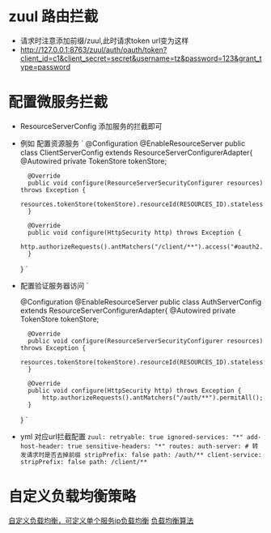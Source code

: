 # zuul 路由拦截
* 请求时注意添加前缀/zuul,此时请求token url变为这样
* http://127.0.0.1:8763/zuul/auth/oauth/token?client_id=c1&client_secret=secret&username=tz&password=123&grant_type=password

# 配置微服务拦截
* ResourceServerConfig 添加服务的拦截即可
* 例如 配置资源服务
`
   @Configuration
    @EnableResourceServer
    public class ClientServerConfig extends ResourceServerConfigurerAdapter{
        @Autowired
        private TokenStore tokenStore;

        @Override
        public void configure(ResourceServerSecurityConfigurer resources) throws Exception {
            resources.tokenStore(tokenStore).resourceId(RESOURCES_ID).stateless(true);
        }

        @Override
        public void configure(HttpSecurity http) throws Exception {
            http.authorizeRequests().antMatchers("/client/**").access("#oauth2.hasScope('ROLE_API')");
        }
    }
`
* 配置验证服务器访问
`

    @Configuration
    @EnableResourceServer
    public class AuthServerConfig extends ResourceServerConfigurerAdapter{
        @Autowired
        private TokenStore tokenStore;

        @Override
        public void configure(ResourceServerSecurityConfigurer resources) throws Exception {
            resources.tokenStore(tokenStore).resourceId(RESOURCES_ID).stateless(true);
        }

        @Override
        public void configure(HttpSecurity http) throws Exception {
            http.authorizeRequests().antMatchers("/auth/**").permitAll();
        }
    }
`
* yml 对应url拦截配置
`
zuul:
  retryable: true
  ignored-services: "*"
  add-host-header: true
  sensitive-headers: "*"
  routes:
    auth-server:
      # 转发请求时是否去掉前缀
      stripPrefix: false
      path: /auth/**
    client-service:
      stripPrefix: false
      path: /client/**
`
# 自定义负载均衡策略
 [自定义负载均衡，可定义单个服务ip负载均衡](https://blog.csdn.net/ypp91zr/article/details/88312708)
 [负载均衡算法](https://blog.csdn.net/ypp91zr/article/details/88270403)